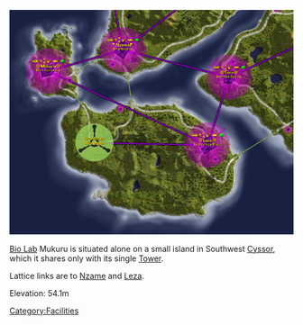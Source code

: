 ![](images/Leza_Mukuru_Map.jpg "Leza_Mukuru_Map.jpg")

[Bio Lab](Bio_Lab.md) Mukuru is situated alone on a small island
in Southwest [Cyssor](../locations/Cyssor.md), which it shares only with its
single [Tower](../locations/Towers.md).

Lattice links are to [Nzame](Nzame.md) and
[Leza](Leza.md).

Elevation: 54.1m

[Category:Facilities](Category:Facilities.md)
